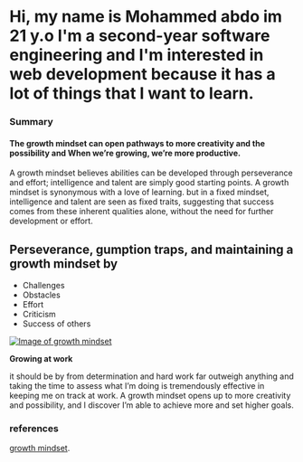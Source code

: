# Hi, my name is Mohammed abdo im 21 y.o I'm a second-year software engineering and I'm interested in web development because it has a lot of things that I want to learn.
### Summary
#### The growth mindset can open pathways to more creativity and the possibility and When we’re growing, we’re more productive. 
A growth mindset believes abilities can be developed through perseverance and effort; intelligence and talent are simply good starting points. A growth mindset is synonymous with a love of learning. but in a fixed mindset, intelligence and talent are seen as fixed traits, suggesting that success comes from these inherent qualities alone, without the need for further development or effort.
## Perseverance, gumption traps, and maintaining a growth mindset by
* Challenges
* Obstacles
* Effort
* Criticism
* Success of others


[![Image of growth mindset](/assets/images/shiprock.jpg "Shiprock, New Mexico by Beau Rogers")](https://www.google.jo/url?sa=i&url=https%3A%2F%2Fsites.dartmouth.edu%2Flearning%2F2017%2F05%2F18%2Funderstanding-the-growth-mindset%2F&psig=AOvVaw0XOxZe9TDRleziiitg_u0q&ust=1626178161766000&source=images&cd=vfe&ved=0CAoQjRxqFwoTCIDpqO-_3fECFQAAAAAdAAAAABAD)

**Growing at work**

it should be by from determination and hard work far outweigh anything and taking the time to assess what I’m doing is tremendously effective in keeping me on track at work. A growth mindset opens up to more creativity and possibility, and I discover I’m able to achieve more and set higher goals.


### references
[growth mindset](https://www.atlassian.com/blog/inside-atlassian/growth-mindset).




